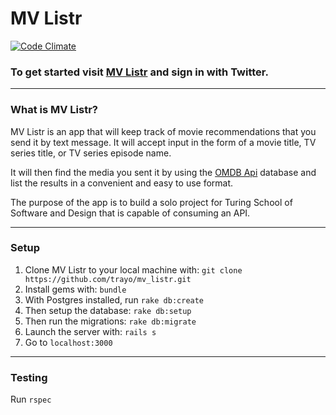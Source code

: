 # MV Listr

[![Code Climate](https://codeclimate.com/github/trayo/mv_listr/badges/gpa.svg)](https://codeclimate.com/github/trayo/mv_listr)

### To get started visit [MV Listr](www.mvlistr.com) and sign in with Twitter.

***

### What is MV Listr?

MV Listr is an app that will keep track of movie recommendations
that you send it by text message. It will accept input in the form
of a movie title, TV series title, or TV series episode name.

It will then find the media you sent it by using the [OMDB Api](omdbapi.com)
database and list the results in a convenient and easy to use format.

The purpose of the app is to build a solo project for Turing School of
Software and Design that is capable of consuming an API.

***

### Setup

1. Clone MV Listr to your local machine with: `git clone https://github.com/trayo/mv_listr.git`
1. Install gems with: `bundle`
1. With Postgres installed, run `rake db:create`
1. Then setup the database: `rake db:setup`
1. Then run the migrations: `rake db:migrate`
1. Launch the server with: `rails s`
1. Go to `localhost:3000`

***

### Testing

Run `rspec`
